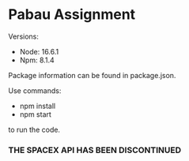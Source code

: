   # Pabau Assignment



Versions:
  - Node: 16.6.1
  - Npm: 8.1.4


Package information can be found in package.json.

Use commands:
  - npm install
  - npm start 

to run the code.


### THE SPACEX API HAS BEEN DISCONTINUED

